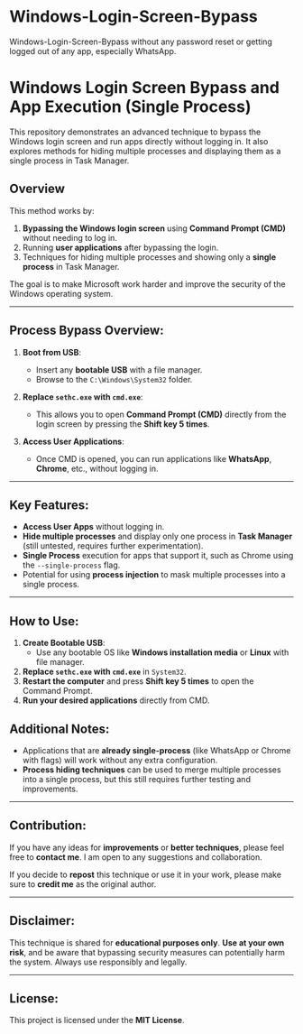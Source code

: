# Windows-Login-Screen-Bypass
Windows-Login-Screen-Bypass without any password reset or getting logged out of any app, especially WhatsApp.


# Windows Login Screen Bypass and App Execution (Single Process)
This repository demonstrates an advanced technique to bypass the Windows login screen and run apps directly without logging in. It also explores methods for hiding multiple processes and displaying them as a single process in Task Manager.

## Overview
This method works by:
1. **Bypassing the Windows login screen** using **Command Prompt (CMD)** without needing to log in.
2. Running **user applications** after bypassing the login.
3. Techniques for hiding multiple processes and showing only a **single process** in Task Manager.

The goal is to make Microsoft work harder and improve the security of the Windows operating system.

---

## Process Bypass Overview:
1. **Boot from USB**:
   - Insert any **bootable USB** with a file manager.
   - Browse to the `C:\Windows\System32` folder.
2. **Replace `sethc.exe` with `cmd.exe`**:
   - This allows you to open **Command Prompt (CMD)** directly from the login screen by pressing the **Shift key 5 times**.
   
3. **Access User Applications**:
   - Once CMD is opened, you can run applications like **WhatsApp**, **Chrome**, etc., without logging in.
   
---

## Key Features:
- **Access User Apps** without logging in.
- **Hide multiple processes** and display only one process in **Task Manager** (still untested, requires further experimentation).
- **Single Process** execution for apps that support it, such as Chrome using the `--single-process` flag.
- Potential for using **process injection** to mask multiple processes into a single process.

---

## How to Use:
1. **Create Bootable USB**:
   - Use any bootable OS like **Windows installation media** or **Linux** with file manager.
2. **Replace `sethc.exe` with `cmd.exe`** in `System32`.
3. **Restart the computer** and press **Shift key 5 times** to open the Command Prompt.
4. **Run your desired applications** directly from CMD.

## Additional Notes:
- Applications that are **already single-process** (like WhatsApp or Chrome with flags) will work without any extra configuration.
- **Process hiding techniques** can be used to merge multiple processes into a single process, but this still requires further testing and improvements.

---

## Contribution:
If you have any ideas for **improvements** or **better techniques**, please feel free to **contact me**. I am open to any suggestions and collaboration.

If you decide to **repost** this technique or use it in your work, please make sure to **credit me** as the original author.

---

## Disclaimer:
This technique is shared for **educational purposes only**. **Use at your own risk**, and be aware that bypassing security measures can potentially harm the system. Always use responsibly and legally.

---

## License:
This project is licensed under the **MIT License**.
